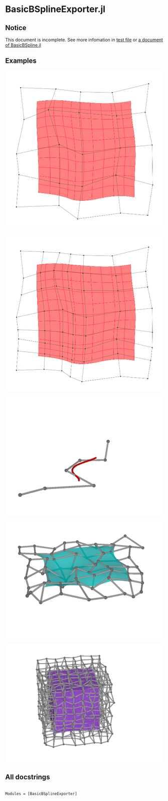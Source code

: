 # BasicBSplineExporter.jl

## Notice
This document is incomplete.
See more infomation in [test file](https://github.com/hyrodium/BasicBSplineExporter.jl/blob/master/test/runtests.jl) or [a document of BasicBSpline.jl](https://hyrodium.github.io/BasicBSpline.jl/stable/)

## Examples
![](img/2dim.png)

![](img/2dim_refinement.png)

![](img/pov_1d3d.png)

![](img/pov_2d3d.png)

![](img/pov_3d3d.png)


## All docstrings
```@index
```

```@autodocs
Modules = [BasicBSplineExporter]
```
